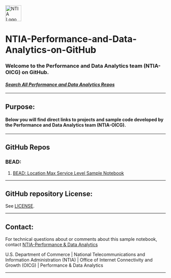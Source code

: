 <img src="https://www.ntia.gov/themes/custom/ntia_uswds//img/NTIAlogo-official.svg" alt="NTIA Logo" width="50em" align="center">

# NTIA-Performance-and-Data-Analytics-on-GitHub
### Welcome to the Performance and Data Analytics team (NTIA-OICG) on GitHub. 

#### [*Search All Performance and Data Analytics Repos*](https://github.com/orgs/NBAMGIS/repositories?q=&type=public)

---
## Purpose:

#### Below you will find direct links to projects and sample code developed by the Performance and Data Analytics team (NTIA-OICG).

---

## GitHub Repos
### BEAD:

1. [BEAD: Location Max Service Level Sample Notebook](https://nbamgis.github.io/BEAD-Location-Max-Service-Level-Sample-Notebook)

---

## GitHub repository License:

See [LICENSE](./LICENSE.md).

---

## Contact:

For technical questions about or comments about this sample notebook, contact [NTIA-Performance & Data Analytics](mailto:nbam@ntia.gov)


U.S. Department of Commerce | National Telecommunications and Information Administration (NTIA) | Office of Internet Connectivity and Growth (OICG) | Performance & Data Analytics 

---
